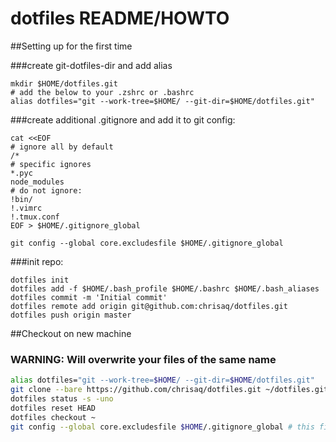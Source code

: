 # dotfiles README/HOWTO

##Setting up for the first time

###create git-dotfiles-dir and add alias

```
mkdir $HOME/dotfiles.git
# add the below to your .zshrc or .bashrc
alias dotfiles="git --work-tree=$HOME/ --git-dir=$HOME/dotfiles.git"
```

###create additional .gitignore and add it to git config:

```
cat <<EOF
# ignore all by default
/*
# specific ignores
*.pyc
node_modules
# do not ignore:
!bin/
!.vimrc
!.tmux.conf
EOF > $HOME/.gitignore_global
```
```
git config --global core.excludesfile $HOME/.gitignore_global
```

###init repo:

```
dotfiles init
dotfiles add -f $HOME/.bash_profile $HOME/.bashrc $HOME/.bash_aliases
dotfiles commit -m 'Initial commit'
dotfiles remote add origin git@github.com:chrisaq/dotfiles.git
dotfiles push origin master
```

##Checkout on new machine
### WARNING: Will overwrite your files of the same name
```sh
alias dotfiles="git --work-tree=$HOME/ --git-dir=$HOME/dotfiles.git"
git clone --bare https://github.com/chrisaq/dotfiles.git ~/dotfiles.git
dotfiles status -s -uno
dotfiles reset HEAD
dotfiles checkout ~
git config --global core.excludesfile $HOME/.gitignore_global # this file was created on the initial setup
```
